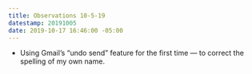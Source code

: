 ```yaml
---
title: Observations 10-5-19
datestamp: 20191005
date: 2019-10-17 16:46:00 -05:00
---
```


- Using Gmail’s “undo send” feature for the first time — to correct the spelling of my own name.
